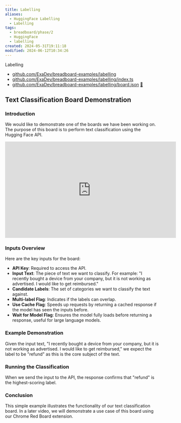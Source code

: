 ```yaml
---
title: Labelling
aliases:
  - HuggingFace Labelling
  - Labelling
tags:
  - breadboard/phase/2
  - HuggingFace
  - labelling
created: 2024-05-31T19:11:18
modified: 2024-06-12T10:34:26
---
```


Labelling

- [github.com/ExaDev/breadboard-examples/labelling](https://github.com/ExaDev/breadboard-examples/blob/main/src/examples/labelling)
- [github.com/ExaDev/breadboard-examples/labelling/index.ts](https://github.com/ExaDev/breadboard-examples/blob/main/src/examples/labelling/index.ts)
- [github.com/ExaDev/breadboard-examples/labelling/board.json](https://github.com/ExaDev/breadboard-examples/blob/main/src/examples/labelling/board.json) [🔗](https://breadboard-ai.web.app/?mode=list&board=https://raw.githubusercontent.com/ExaDev/breadboard-examples/main/src/examples/labelling/board.json)

## Text Classification Board Demonstration

### Introduction
We would like to demonstrate one of the boards we have been working on. The purpose of this board is to perform text classification using the Hugging Face API.

<iframe width="560" height="315" src="https://www.youtube.com/embed/-CRGao-60QI?si=1AAALothcSGtmrpg" title="YouTube video player" frameborder="0" allow="accelerometer; autoplay; clipboard-write; encrypted-media; gyroscope; picture-in-picture; web-share" referrerpolicy="strict-origin-when-cross-origin" allowfullscreen></iframe>

### Inputs Overview
Here are the key inputs for the board:

- **API Key**: Required to access the API.
- **Input Text**: The piece of text we want to classify. For example: "I recently bought a device from your company, but it is not working as advertised. I would like to get reimbursed."
- **Candidate Labels**: The set of categories we want to classify the text against.
- **Multi-label Flag**: Indicates if the labels can overlap.
- **Use Cache Flag**: Speeds up requests by returning a cached response if the model has seen the inputs before.
- **Wait for Model Flag**: Ensures the model fully loads before returning a response, useful for large language models.

### Example Demonstration
Given the input text, "I recently bought a device from your company, but it is not working as advertised. I would like to get reimbursed," we expect the label to be "refund" as this is the core subject of the text.

### Running the Classification
When we send the input to the API, the response confirms that "refund" is the highest-scoring label.

### Conclusion
This simple example illustrates the functionality of our text classification board. In a later video, we will demonstrate a use case of this board using our Chrome Red Board extension.
